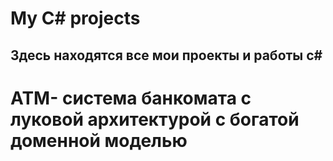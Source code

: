 # My C# projects

## Здесь находятся все мои проекты и работы c#

# ATM- система банкомата с луковой архитектурой с богатой доменной моделью
